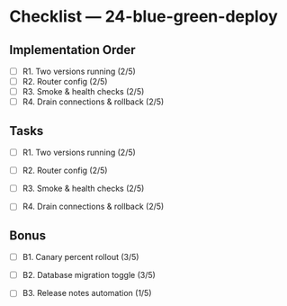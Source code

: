 # Checklist — 24-blue-green-deploy

## Implementation Order
- [ ] R1. Two versions running (2/5)
- [ ] R2. Router config (2/5)
- [ ] R3. Smoke & health checks (2/5)
- [ ] R4. Drain connections & rollback (2/5)

## Tasks

- [ ] R1. Two versions running (2/5)

- [ ] R2. Router config (2/5)

- [ ] R3. Smoke & health checks (2/5)

- [ ] R4. Drain connections & rollback (2/5)

## Bonus

- [ ] B1. Canary percent rollout (3/5)

- [ ] B2. Database migration toggle (3/5)

- [ ] B3. Release notes automation (1/5)
